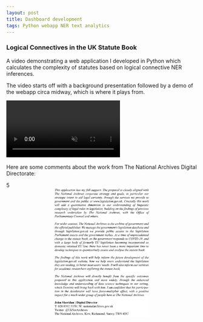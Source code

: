 ```yaml
---
layout: post
title: Dashboard development
tags: Python webapp NER text analytics
---
```


### Logical Connectives in the UK Statute Book

A video demonstrating a web application I developed in Python which calculates the complexity of statutes based on logical connective NER inferences. 

The video starts off with a background presentation followed by a demo of the webapp circa midway, which is where it plays from. 

<video loop="true" muted autoplay controls>
    <source src="/assets/videos/lcituksbvideo.mp4#t=176,410" type="video/mp4">
</video>


Here are some comments about the work from The National Archives Digital Directorate:




5<img src='/assets/images/comments.png' width='50%' height='50%' style='display: block; margin: 0 auto'>
